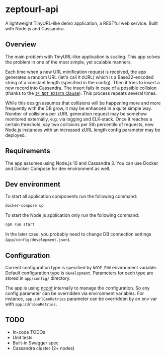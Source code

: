 # zeptourl-api

A lightweight TinyURL-like demo application, a RESTful web service. Built with Node.js and Cassandra.

## Overview

The main problem with TinyURL-like application is scaling. This app solves the problem in one of the most simple, yet scalable manners.

Each time when a new URL minification request is received, the app generates a random URL (let's call it zURL) which is a Base32-encoded string of a constant length (specified in the config). Then it tries to insert a new record into Cassandra. The insert fails in case of a possible collision (thanks to the [`IF NOT EXISTS` clause](https://docs.datastax.com/en/cql/3.3/cql/cql_reference/cqlInsert.html)). This process repeats several times.

While this design assumes that collisions will be happening more and more frequently with the DB grow, it may be enhanced in a quite simple way. Number of collisions per zURL generation request may be somehow monitored externally, e.g. via logging and ELK-stack. Once it reaches a certain threshold, say two collisions per 5th percentile of requests, new Node.js instances with an increased zURL length config parameter may be deployed.

## Requirements

The app assumes using Node.js 10 and Cassandra 3. You can use Docker and Docker Compose for dev environment as well.

## Dev environment

To start all application components run the following command:

```bash
docker-compose up
```

To start the Node.js application only run the following command:

```bash
npm run start
```

In the later case, you probably need to change DB connection settings (`app/config/development.json`).

## Configuration

Current configuration type is specified by `NODE_ENV` environment variable. Default configuration type is `development`. Parameters for each type are stored in `app/config/` directory.

The app is using [nconf](https://github.com/indexzero/nconf) internally to manage the configuration. So any config parameter can be overridden via environment variables. For instance, `app.zUrlGenRetries` parameter can be overridden by an env var with `app:zUrlGenRetries`.

## TODO

* In-code TODOs
* Unit tests
* Built-in Swagger spec
* Cassandra cluster (2+ nodes)
